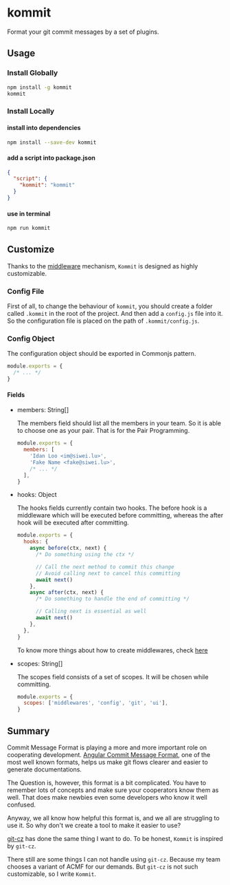 # kommit

Format your git commit messages by a set of plugins.

## Usage

### Install Globally

```sh
npm install -g kommit
kommit
```

### Install Locally

#### install into dependencies

```sh
npm install --save-dev kommit
```

#### add a script into package.json

```json
{
  "script": {
    "kommit": "kommit"
  }
}
```

#### use in terminal

```sh
npm run kommit
```

## Customize

Thanks to the [middleware](https://github.com/IdanLoo/middleware) mechanism, `Kommit` is designed as highly customizable.

### Config File

First of all, to change the behaviour of `kommit`, you should create a folder called `.kommit` in the root of the project. And then add a `config.js` file into it. So the configuration file is placed on the path of `.kommit/config.js`.

### Config Object

The configuration object should be exported in Commonjs pattern.

```js
module.exports = {
  /* ... */
}
```

#### Fields

- members: String[]

  The members field should list all the members in your team. So it is able to choose one as your pair. That is for the Pair Programming.

  ```js
  module.exports = {
    members: [
      'Idan Loo <im@siwei.lu>',
      'Fake Name <fake@siwei.lu>',
      /* ... */
    ],
  }
  ```

- hooks: Object

  The hooks fields currently contain two hooks. The before hook is a middleware which will be executed before committing, whereas the after hook will be executed after committing.

  ```js
  module.exports = {
    hooks: {
      async before(ctx, next) {
        /* Do something using the ctx */

        // Call the next method to commit this change
        // Avoid calling next to cancel this committing
        await next()
      },
      async after(ctx, next) {
        /* Do something to handle the end of committing */

        // Calling next is essential as well
        await next()
      },
    },
  }
  ```

  To know more things about how to create middlewares, check [here](https://github.com/IdanLoo/middleware)

- scopes: String[]

  The scopes field consists of a set of scopes. It will be chosen while committing.

  ```js
  module.exports = {
    scopes: ['middlewares', 'config', 'git', 'ui'],
  }
  ```

## Summary

Commit Message Format is playing a more and more important role on cooperating development. [Angular Commit Message Format](https://github.com/angular/angular/blob/master/CONTRIBUTING.md#commit-message-format), one of the most well known formats, helps us make git flows clearer and easier to generate documentations.

The Question is, however, this format is a bit complicated. You have to remember lots of concepts and make sure your cooperators know them as well. That does make newbies even some developers who know it well confused.

Anyway, we all know how helpful this format is, and we all are struggling to use it. So why don't we create a tool to make it easier to use?

[git-cz](https://github.com/streamich/git-cz) has done the same thing I want to do. To be honest, `Kommit` is inspired by `git-cz`.

There still are some things I can not handle using `git-cz`. Because my team chooses a variant of ACMF for our demands. But `git-cz` is not such customizable, so I write `Kommit`.
